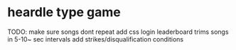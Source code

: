 # heardle type game
TODO:
make sure songs dont repeat
add css
login
leaderboard
trims songs in 5-10~ sec intervals
add strikes/disqualification conditions